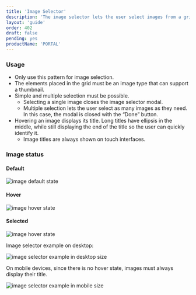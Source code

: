 ```yaml
---
title: 'Image Selector'
description: 'The image selector lets the user select images from a grid, prioritizing over other metadata.'
layout: 'guide'
order: 402
draft: false
pending: yes
productName: 'PORTAL'
---
```


### Usage

-   Only use this pattern for image selection.
-   The elements placed in the grid must be an image type that can support a thumbnail.
-   Simple and multiple selection must be possible.
    -   Selecting a single image closes the image selector modal.
    -   Multiple selection lets the user select as many images as they need. In this case, the modal is closed with the “Done” button.
-   Hovering an image displays its title. Long titles have ellipsis in the middle, while still displaying the end of the title so the user can quickly identify it.
    -   Image titles are always shown on touch interfaces.

### Image status

#### Default

![image default state](/images/lexicon/ImageSelectorImageDefault.jpg)

#### Hover

![image hover state](/images/lexicon/ImageSelectorImageHover.jpg)

#### Selected

![image hover state](/images/lexicon/ImageSelectorImageSelected.jpg)

Image selector example on desktop:

![image selector example in desktop size](/images/lexicon/ImageSelector.jpg)

On mobile devices, since there is no hover state, images must always display their title.

![image selector example in mobile size](/images/lexicon/ImageSelectorMobile.jpg)
